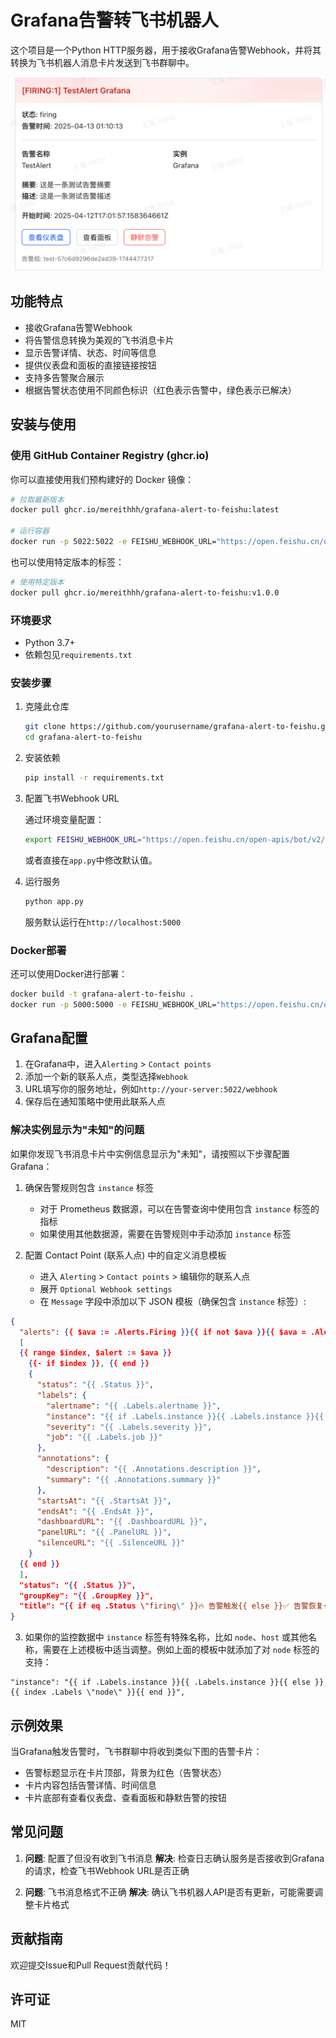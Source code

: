 # Grafana告警转飞书机器人

这个项目是一个Python HTTP服务器，用于接收Grafana告警Webhook，并将其转换为飞书机器人消息卡片发送到飞书群聊中。

![alt text](image.png)

## 功能特点

- 接收Grafana告警Webhook
- 将告警信息转换为美观的飞书消息卡片
- 显示告警详情、状态、时间等信息
- 提供仪表盘和面板的直接链接按钮
- 支持多告警聚合展示
- 根据告警状态使用不同颜色标识（红色表示告警中，绿色表示已解决）

## 安装与使用

### 使用 GitHub Container Registry (ghcr.io)

你可以直接使用我们预构建好的 Docker 镜像：

```bash
# 拉取最新版本
docker pull ghcr.io/mereithhh/grafana-alert-to-feishu:latest

# 运行容器
docker run -p 5022:5022 -e FEISHU_WEBHOOK_URL="https://open.feishu.cn/open-apis/bot/v2/hook/your-webhook-token" ghcr.io/mereithhh/grafana-alert-to-feishu:latest
```

也可以使用特定版本的标签：

```bash
# 使用特定版本
docker pull ghcr.io/mereithhh/grafana-alert-to-feishu:v1.0.0
```

### 环境要求

- Python 3.7+
- 依赖包见`requirements.txt`

### 安装步骤

1. 克隆此仓库
   ```bash
   git clone https://github.com/yourusername/grafana-alert-to-feishu.git
   cd grafana-alert-to-feishu
   ```

2. 安装依赖
   ```bash
   pip install -r requirements.txt
   ```

3. 配置飞书Webhook URL
   
   通过环境变量配置：
   ```bash
   export FEISHU_WEBHOOK_URL="https://open.feishu.cn/open-apis/bot/v2/hook/your-webhook-token"
   ```
   
   或者直接在`app.py`中修改默认值。

4. 运行服务
   ```bash
   python app.py
   ```
   
   服务默认运行在`http://localhost:5000`

### Docker部署

还可以使用Docker进行部署：

```bash
docker build -t grafana-alert-to-feishu .
docker run -p 5000:5000 -e FEISHU_WEBHOOK_URL="https://open.feishu.cn/open-apis/bot/v2/hook/your-webhook-token" grafana-alert-to-feishu
```

## Grafana配置

1. 在Grafana中，进入`Alerting` > `Contact points`
2. 添加一个新的联系人点，类型选择`Webhook`
3. URL填写你的服务地址，例如`http://your-server:5022/webhook`
4. 保存后在通知策略中使用此联系人点

### 解决实例显示为"未知"的问题

如果你发现飞书消息卡片中实例信息显示为"未知"，请按照以下步骤配置 Grafana：

1. 确保告警规则包含 `instance` 标签
   - 对于 Prometheus 数据源，可以在告警查询中使用包含 `instance` 标签的指标
   - 如果使用其他数据源，需要在告警规则中手动添加 `instance` 标签

2. 配置 Contact Point (联系人点) 中的自定义消息模板
   - 进入 `Alerting` > `Contact points` > 编辑你的联系人点
   - 展开 `Optional Webhook settings`
   - 在 `Message` 字段中添加以下 JSON 模板（确保包含 `instance` 标签）:

```json
{
  "alerts": {{ $ava := .Alerts.Firing }}{{ if not $ava }}{{ $ava = .Alerts.Resolved }}{{ end }}
  [
  {{ range $index, $alert := $ava }}
    {{- if $index }}, {{ end }}
    {
      "status": "{{ .Status }}",
      "labels": {
        "alertname": "{{ .Labels.alertname }}",
        "instance": "{{ if .Labels.instance }}{{ .Labels.instance }}{{ else }}{{ index .Labels \"node\" }}{{ end }}",
        "severity": "{{ .Labels.severity }}",
        "job": "{{ .Labels.job }}"
      },
      "annotations": {
        "description": "{{ .Annotations.description }}",
        "summary": "{{ .Annotations.summary }}"
      },
      "startsAt": "{{ .StartsAt }}",
      "endsAt": "{{ .EndsAt }}",
      "dashboardURL": "{{ .DashboardURL }}",
      "panelURL": "{{ .PanelURL }}",
      "silenceURL": "{{ .SilenceURL }}"
    }
  {{ end }}
  ],
  "status": "{{ .Status }}",
  "groupKey": "{{ .GroupKey }}",
  "title": "{{ if eq .Status \"firing\" }}🔥 告警触发{{ else }}✅ 告警恢复{{ end }}: {{ .CommonLabels.alertname }}"
}
```

3. 如果你的监控数据中 `instance` 标签有特殊名称，比如 `node`、`host` 或其他名称，需要在上述模板中适当调整。例如上面的模板中就添加了对 `node` 标签的支持：

```
"instance": "{{ if .Labels.instance }}{{ .Labels.instance }}{{ else }}{{ index .Labels \"node\" }}{{ end }}",
```

## 示例效果

当Grafana触发告警时，飞书群聊中将收到类似下图的告警卡片：

- 告警标题显示在卡片顶部，背景为红色（告警状态）
- 卡片内容包括告警详情、时间信息
- 卡片底部有查看仪表盘、查看面板和静默告警的按钮

## 常见问题

1. **问题**: 配置了但没有收到飞书消息
   **解决**: 检查日志确认服务是否接收到Grafana的请求，检查飞书Webhook URL是否正确

2. **问题**: 飞书消息格式不正确
   **解决**: 确认飞书机器人API是否有更新，可能需要调整卡片格式

## 贡献指南

欢迎提交Issue和Pull Request贡献代码！

## 许可证

MIT 